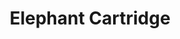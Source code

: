 ---
title: "Elephant Cartridge"
url: /ciudad-autonoma-de-buenos-aires/elephant-cartridge/
shop: Computer
---